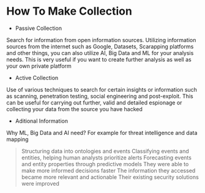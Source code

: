 # How To Make Collection

- Passive Collection 

Search for information from open information sources. Utilizing information sources from the internet such as Google, Datasets, Scarapping platforms and other things, you can also utilize AI, Big Data and ML for your analysis needs. This is very useful if you want to create further analysis as well as your own private platform

- Active Collection

Use of various techniques to search for certain insights or information such as scanning, penetration testing, social engineering and post-exploit. This can be useful for carrying out further, valid and detailed espionage or collecting your data from the source you have hacked

- Aditional Information 

Why ML, Big Data and AI need? For example for threat intelligence and data mapping 

> Structuring data into ontologies and events
> Classifying events and entities, helping human analysts prioritize alerts
> Forecasting events and entity properties through predictive models
> They were able to make more informed decisions faster
> The information they accessed became more relevant and actionable
> Their existing security solutions were improved